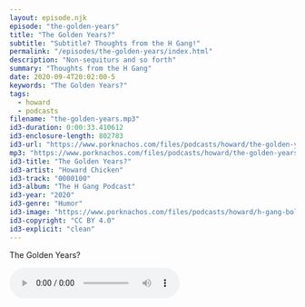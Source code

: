 ```yaml
---
layout: episode.njk
episode: "the-golden-years"
title: "The Golden Years?"
subtitle: "Subtitle? Thoughts from the H Gang!"
permalink: "/episodes/the-golden-years/index.html"
description: "Non-sequiturs and so forth"
summary: "Thoughts from the H Gang"
date: 2020-09-4T20:02:00-5
keywords: "The Golden Years?"
tags:
  - howard
  - podcasts
filename: "the-golden-years.mp3"
id3-duration: 0:00:33.410612
id3-enclosure-length: 802783
id3-url: "https://www.porknachos.com/files/podcasts/howard/the-golden-years.mp3"
mp3: "https://www.porknachos.com/files/podcasts/howard/the-golden-years.mp3"
id3-title: "The Golden Years?"
id3-artist: "Howard Chicken"
id3-track: "0000100"
id3-album: "The H Gang Podcast"
id3-year: "2020"
id3-genre: "Humor"
id3-image: "https://www.porknachos.com/files/podcasts/howard/h-gang-bold.jpg"
id3-copyright: "CC BY 4.0"
id3-explicit: "clean"
---
```

The Golden Years?

<audio controls>
  <source src="https://www.porknachos.com/files/podcasts/howard/the-golden-years.mp3">
</audio>
